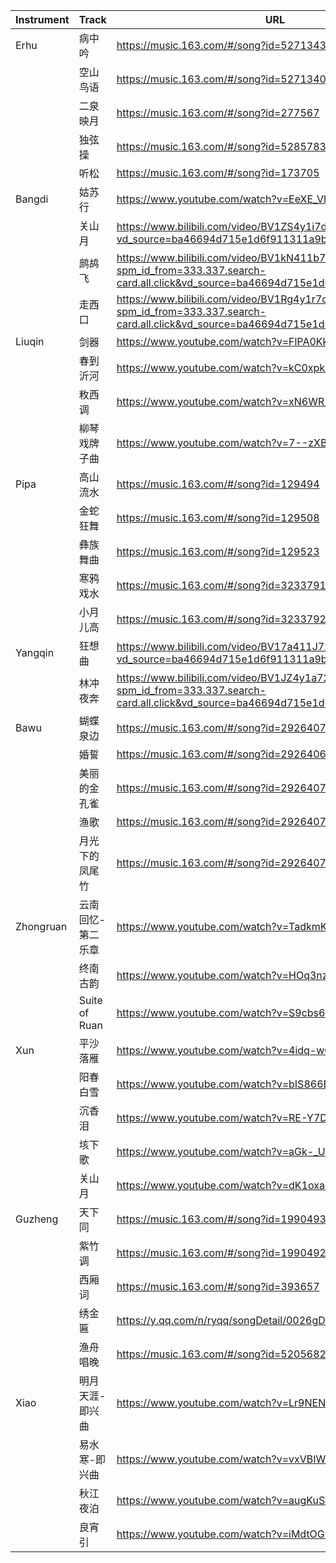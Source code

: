 
| Instrument       | Track         | URL               |
|------------|---------------|-----------------------|
| Erhu | 病中吟 | https://music.163.com/#/song?id=5271343 |
|  | 空山鸟语       | https://music.163.com/#/song?id=5271340 |
|  | 二泉映月       | https://music.163.com/#/song?id=277567 |
|  | 独弦操       | https://music.163.com/#/song?id=5285783 |
|  | 听松       | https://music.163.com/#/song?id=173705 |
| Bangdi | 姑苏行 | https://www.youtube.com/watch?v=EeXE_VhwoH4|
|  | 关山月       | https://www.bilibili.com/video/BV1ZS4y1i7de/?vd_source=ba46694d715e1d6f911311a9bea9a0ae |
|  | 鹧鸪飞       | https://www.bilibili.com/video/BV1kN411b7zy/?spm_id_from=333.337.search-card.all.click&vd_source=ba46694d715e1d6f911311a9bea9a0ae |
|  | 走西口       | https://www.bilibili.com/video/BV1Rg4y1r7c6/?spm_id_from=333.337.search-card.all.click&vd_source=ba46694d715e1d6f911311a9bea9a0ae |
| Liuqin | 剑器 |https://www.youtube.com/watch?v=FlPA0KkSNPU|
|  | 春到沂河       |https://www.youtube.com/watch?v=kC0xpkrSogY |
|  | 敉西调       | https://www.youtube.com/watch?v=xN6WR2Zs9wY |
|  | 柳琴戏牌子曲       | https://www.youtube.com/watch?v=7--zXB7hAvE |
| Pipa | 高山流水 |https://music.163.com/#/song?id=129494|
|  | 金蛇狂舞       |https://music.163.com/#/song?id=129508 |
|  | 彝族舞曲       | https://music.163.com/#/song?id=129523|
|  | 寒鸦戏水       | https://music.163.com/#/song?id=32337917 |
|  | 小月儿高       | https://music.163.com/#/song?id=32337923 |
| Yangqin |狂想曲  |https://www.bilibili.com/video/BV17a411J7xw/?vd_source=ba46694d715e1d6f911311a9bea9a0ae|
|  | 林冲夜奔      |https://www.bilibili.com/video/BV1JZ4y1a72c/?spm_id_from=333.337.search-card.all.click&vd_source=ba46694d715e1d6f911311a9bea9a0ae |
| Bawu | 蝴蝶泉边	|https://music.163.com/#/song?id=29264071|
||婚誓|	https://music.163.com/#/song?id=29264069|
||美丽的金孔雀|	https://music.163.com/#/song?id=29264075|
||渔歌|	https://music.163.com/#/song?id=29264072|
||月光下的凤尾竹|	https://music.163.com/#/song?id=29264070|
| Zhongruan | 云南回忆-第二乐章|	https://www.youtube.com/watch?v=TadkmKhFD2Q|
||终南古韵|	https://www.youtube.com/watch?v=HOq3nzXq0fA|
||Suite of Ruan|	https://www.youtube.com/watch?v=S9cbs6oSyxU|
| Xun | 平沙落雁|	https://www.youtube.com/watch?v=4idq-wG5fRQ|
||阳春白雪|	https://www.youtube.com/watch?v=bIS866BgmMQ|
||沉香泪|	https://www.youtube.com/watch?v=RE-Y7Dzy-AA|
||垓下歌|	https://www.youtube.com/watch?v=aGk-_U5MTpw|
||关山月|	https://www.youtube.com/watch?v=dK1oxaU5H0Y|
| Guzheng | 天下同|	https://music.163.com/#/song?id=1990493355|
||紫竹调|	https://music.163.com/#/song?id=1990492357|
||西厢词|	https://music.163.com/#/song?id=393657|
||绣金匾|	https://y.qq.com/n/ryqq/songDetail/0026gD4w2Os7Ea|
||渔舟唱晚|	https://music.163.com/#/song?id=520568265|
| Xiao | 明月天涯-即兴曲|	https://www.youtube.com/watch?v=Lr9NEN3-3Tg|
||易水寒-即兴曲|	https://www.youtube.com/watch?v=vxVBIWGkfcQ|
||秋江夜泊|	https://www.youtube.com/watch?v=augKuSYg0zg|
||良宵引|	https://www.youtube.com/watch?v=iMdtOGNGgFo|

